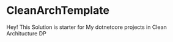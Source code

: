 # CleanArchTemplate
Hey! This Solution is starter for My dotnetcore projects in Clean Architucture DP
